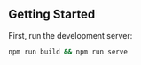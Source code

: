 
## Getting Started

First, run the development server:

```bash
npm run build && npm run serve
```
